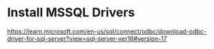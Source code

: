 # Install MSSQL Drivers
https://learn.microsoft.com/en-us/sql/connect/odbc/download-odbc-driver-for-sql-server?view=sql-server-ver16#version-17